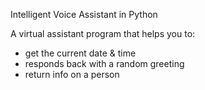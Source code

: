 Intelligent Voice Assistant in Python

A virtual assistant program that helps you to:
* get the current date & time
* responds back with a random greeting
* return info on a person    
